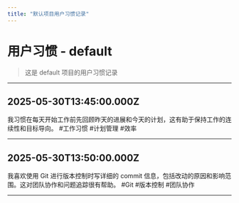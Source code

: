 ```yaml
---
title: "默认项目用户习惯记录"
---
```


# 用户习惯 - default

> 这是 default 项目的用户习惯记录

---

## 2025-05-30T13:45:00.000Z

我习惯在每天开始工作前先回顾昨天的进展和今天的计划，这有助于保持工作的连续性和目标导向。 #工作习惯 #计划管理 #效率

---

## 2025-05-30T13:50:00.000Z

我喜欢使用 Git 进行版本控制时写详细的 commit 信息，包括改动的原因和影响范围。这对团队协作和问题追踪很有帮助。 #Git #版本控制 #团队协作

---